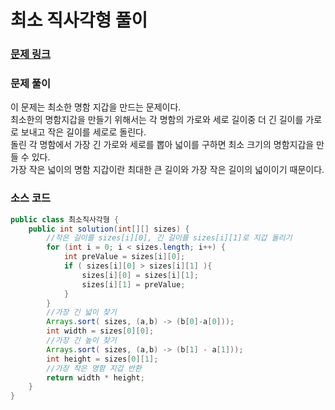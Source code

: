 # 최소 직사각형  풀이

### [문제 링크](https://school.programmers.co.kr/learn/courses/30/lessons/86491)

### 문제 풀이
이 문제는 최소한 명함 지갑을 만드는 문제이다. </br>
최소한의 명함지갑을 만들기 위해서는 각 명함의 가로와 세로 길이중 더 긴 길이를 가로로 보내고 작은 길이를 세로로 돌린다.</br>
돌린 각 명함에서 가장 긴 가로와 세로를 뽑아 넓이를 구하면 최소 크기의 명함지갑을 만들 수 있다.</br>
가장 작은 넓이의 명함 지갑이란 최대한 큰 길이와 가장 작은 길이의 넓이이기 때문이다.</br>

### 소스 코드

```java
public class 최소직사각형 {
    public int solution(int[][] sizes) {
        //작은 길이를 sizes[i][0], 긴 길이를 sizes[i][1]로 지갑 돌리기
        for (int i = 0; i < sizes.length; i++) {
            int preValue = sizes[i][0];
            if ( sizes[i][0] > sizes[i][1] ){
                sizes[i][0] = sizes[i][1];
                sizes[i][1] = preValue;
            }
        }
        //가장 긴 넓이 찾기
        Arrays.sort( sizes, (a,b) -> (b[0]-a[0]));
        int width = sizes[0][0];
        //가장 긴 높이 찾기
        Arrays.sort( sizes, (a,b) -> (b[1] - a[1]));
        int height = sizes[0][1];
        //가장 작은 명함 지갑 반환
        return width * height;
    }
}

```